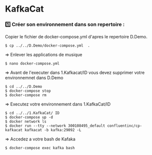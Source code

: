
# KafkaCat 

### :one: Créer son environnement dans son repertoire :

Copier le fichier de docker-compose.yml d'apres le repertoire D.Demo.

```
$ cp ../../D.Demo/docker-compose.yml  . 
```

=> Enlever les applications de musique

```
$ nano docker-compose.yml
```

=> Avant de l'executer dans 1.Kafkacat/ID vous devez supprimer votre environnemnet  dans D.Demo

```
$ cd ../../D.Demo
$ docker-compose stop 
$ docker-compose rm 
```
=> Executez votre environnement dans 1.KafkaCat/ID

```
$ cd ../../1.KafkaCat/ ID   
$ docker-compose up -d 
$ docker network ls
$ docker run --tty --network 300108495_default confluentinc/cp-kafkacat kafkacat -b kafka:29092 -L
```
=> Accedez a votre bash de Kafaka

```
$ docker-compose exec kafka bash 
```

